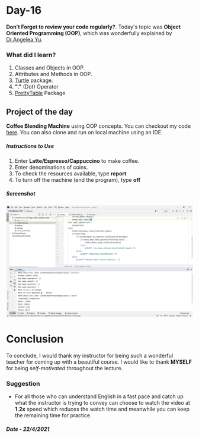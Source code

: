 # Day-16

**Don't Forget to review your code regularly?**.   Today's topic was **Object Oriented Programming (OOP)**, which was wonderfully explained by   [Dr.Angelea Yu](https://www.udemy.com/user/4b4368a3-b5c8-4529-aa65-2056ec31f37e/). 

### What did I learn?

1. Classes and Objects in OOP.
2. Attributes and Methods in OOP.
3. [Turtle](https://docs.python.org/3/library/turtle.html) package.
4. **"."** (Dot) Operator
5. [PrettyTable](https://pypi.org/project/prettytable/) Package

## Project of the day

**Coffee Blending Machine** using OOP concepts. You can checkout my code [here](CoffeeMachine-OOP/main.py). You can also clone and run on local machine using an IDE. 

##### Instructions to Use

1. Enter **Latte/Espresso/Cappuccino** to make coffee.
2. Enter denominations of coins.
3. To check the resources available, type **report**
4. To turn off the machine (end the program), type **off**

##### Screenshot

![Coffee Machine OOP](images/d16.JPG)



# Conclusion

To conclude, I would thank my instructor for being such a wonderful teacher for coming up with a beautiful course. I would like to thank **MYSELF** for being _self-motivated_ throughout the lecture. 

### Suggestion

- For all those who can understand English in a fast pace and catch up what the instructor is trying to convey can choose to watch the video at **1.2x** speed which reduces the watch time and meanwhile you can keep the remaining time for practice.

##### Date - 22/4/2021